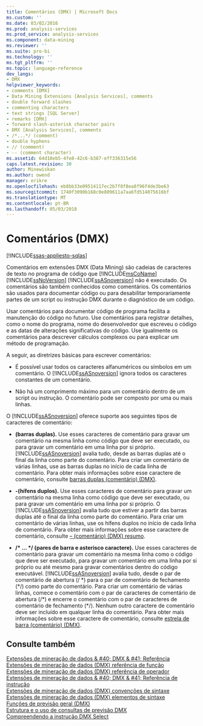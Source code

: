 ```yaml
---
title: Comentários (DMX) | Microsoft Docs
ms.custom: ''
ms.date: 03/02/2016
ms.prod: analysis-services
ms.prod_service: analysis-services
ms.component: data-mining
ms.reviewer: ''
ms.suite: pro-bi
ms.technology: ''
ms.tgt_pltfrm: ''
ms.topic: language-reference
dev_langs:
- DMX
helpviewer_keywords:
- comments [DMX]
- Data Mining Extensions [Analysis Services], comments
- double forward slashes
- commenting characters
- text strings [SQL Server]
- remarks [DMX]
- forward slash-asterisk character pairs
- DMX [Analysis Services], comments
- /*...*/ (comment)
- double hyphens
- // (comment)
- -- (comment character)
ms.assetid: 64d10eb5-4fe8-42c6-b387-eff336315e56
caps.latest.revision: 30
author: Minewiskan
ms.author: owend
manager: erikre
ms.openlocfilehash: eb8bb33e09514117ec2b7f8f8ea8f96f4de3be63
ms.sourcegitcommit: 1740f3090b168c0e809611a7aa6fd514075616bf
ms.translationtype: MT
ms.contentlocale: pt-BR
ms.lasthandoff: 05/03/2018
---
```

# <a name="comments-dmx"></a>Comentários (DMX)
[!INCLUDE[ssas-appliesto-sqlas](../includes/ssas-appliesto-sqlas.md)]

  Comentários em extensões DMX (Data Mining) são cadeias de caracteres de texto no programa de código que [!INCLUDE[msCoName](../includes/msconame-md.md)] [!INCLUDE[ssNoVersion](../includes/ssnoversion-md.md)] [!INCLUDE[ssASnoversion](../includes/ssasnoversion-md.md)] não é executado. Os comentários são também conhecidos como comentários. Os comentários são usados para documentar código ou para desabilitar temporariamente partes de um script ou instrução DMX durante o diagnóstico de um código.  
  
 Usar comentários para documentar código de programa facilita a manutenção do código no futuro. Use comentários para registrar detalhes, como o nome do programa, nome do desenvolvedor que escreveu o código e as datas de alterações significativas do código. Use igualmente os comentários para descrever cálculos complexos ou para explicar um método de programação.  
  
 A seguir, as diretrizes básicas para escrever comentários:  
  
-   É possível usar todos os caracteres alfanuméricos ou símbolos em um comentário. O [!INCLUDE[ssASnoversion](../includes/ssasnoversion-md.md)] ignora todos os caracteres constantes de um comentário.  
  
-   Não há um comprimento máximo para um comentário dentro de um script ou instrução. O comentário pode ser composto por uma ou mais linhas.  
  
 O [!INCLUDE[ssASnoversion](../includes/ssasnoversion-md.md)] oferece suporte aos seguintes tipos de caracteres de comentário:  
  
-   **(barras duplas).** Use esses caracteres de comentário para gravar um comentário na mesma linha como código que deve ser executado, ou para gravar um comentário em uma linha por si próprio. [!INCLUDE[ssASnoversion](../includes/ssasnoversion-md.md)] avalia tudo, desde as barras duplas até o final da linha como parte do comentário. Para criar um comentário de várias linhas, use as barras duplas no início de cada linha de comentário. Para obter mais informações sobre esse caractere de comentário, consulte [barras duplas &#40;comentário&#41; &#40;DMX&#41;](../dmx/double-slash-comment-dmx.md).  
  
-   **-(hífens duplos).** Use esses caracteres de comentário para gravar um comentário na mesma linha como código que deve ser executado, ou para gravar um comentário em uma linha por si próprio. O [!INCLUDE[ssASnoversion](../includes/ssasnoversion-md.md)] avalia tudo que estiver a partir das barras duplas até o final da linha como parte do comentário. Para criar um comentário de várias linhas, use os hífens duplos no início de cada linha de comentário. Para obter mais informações sobre esse caractere de comentário, consulte [– &#40;comentário&#41; &#40;DMX&#41; resumo](../dmx/comment-dmx-summary.md).  
  
-   **/\* ... \*/ (pares de barra e asterisco caractere).** Use esses caracteres de comentário para gravar um comentário na mesma linha como o código que deve ser executado, para gravar um comentário em uma linha por si próprio ou até mesmo para gravar comentários dentro do código executável. [!INCLUDE[ssASnoversion](../includes/ssasnoversion-md.md)] avalia tudo, desde o par de comentário de abertura (/ *) para o par de comentário de fechamento (\*/) como parte do comentário. Para criar um comentário de várias linhas, comece o comentário com o par de caracteres de comentário de abertura (/\*) e encerre o comentário com o par de caracteres de comentário de fechamento (\*/). Nenhum outro caractere de comentário deve ser incluído em qualquer linha do comentário. Para obter mais informações sobre esse caractere de comentário, consulte [estrela de barra &#40;comentário&#41; &#40;DMX&#41;](../dmx/slash-star-comment-dmx.md).  
  
## <a name="see-also"></a>Consulte também  
 [Extensões de mineração de dados & #40; DMX & #41; Referência](../dmx/data-mining-extensions-dmx-reference.md)   
 [Extensões de mineração de dados &#40;DMX&#41; referência de função](../dmx/data-mining-extensions-dmx-function-reference.md)   
 [Extensões de mineração de dados &#40;DMX&#41; referência de operador](../dmx/data-mining-extensions-dmx-operator-reference.md)   
 [Extensões de mineração de dados & #40; DMX & #41; Referência de instrução](../dmx/data-mining-extensions-dmx-statements.md)   
 [Extensões de mineração de dados &#40;DMX&#41; convenções de sintaxe](../dmx/data-mining-extensions-dmx-syntax-conventions.md)   
 [Extensões de mineração de dados &#40;DMX&#41; elementos de sintaxe](../dmx/data-mining-extensions-dmx-syntax-elements.md)   
 [Funções de previsão geral &#40;DMX&#41;](../dmx/general-prediction-functions-dmx.md)   
 [Estrutura e o uso de consultas de previsão DMX](../dmx/structure-and-usage-of-dmx-prediction-queries.md)   
 [Compreendendo a instrução DMX Select](../dmx/understanding-the-dmx-select-statement.md)  
  
  
